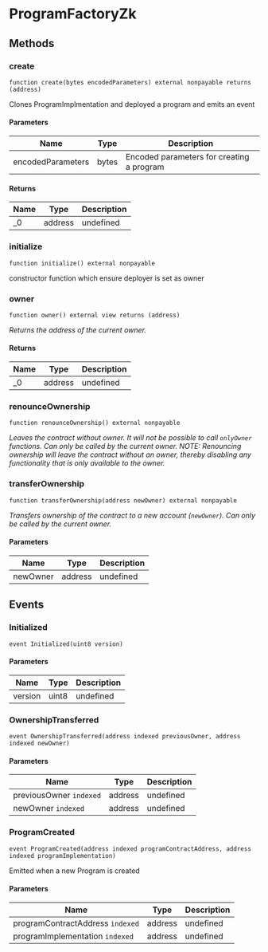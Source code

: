 # ProgramFactoryZk









## Methods

### create

```solidity
function create(bytes encodedParameters) external nonpayable returns (address)
```

Clones ProgramImplmentation and deployed a program and emits an event



#### Parameters

| Name | Type | Description |
|---|---|---|
| encodedParameters | bytes | Encoded parameters for creating a program |

#### Returns

| Name | Type | Description |
|---|---|---|
| _0 | address | undefined |

### initialize

```solidity
function initialize() external nonpayable
```

constructor function which ensure deployer is set as owner




### owner

```solidity
function owner() external view returns (address)
```



*Returns the address of the current owner.*


#### Returns

| Name | Type | Description |
|---|---|---|
| _0 | address | undefined |

### renounceOwnership

```solidity
function renounceOwnership() external nonpayable
```



*Leaves the contract without owner. It will not be possible to call `onlyOwner` functions. Can only be called by the current owner. NOTE: Renouncing ownership will leave the contract without an owner, thereby disabling any functionality that is only available to the owner.*


### transferOwnership

```solidity
function transferOwnership(address newOwner) external nonpayable
```



*Transfers ownership of the contract to a new account (`newOwner`). Can only be called by the current owner.*

#### Parameters

| Name | Type | Description |
|---|---|---|
| newOwner | address | undefined |



## Events

### Initialized

```solidity
event Initialized(uint8 version)
```





#### Parameters

| Name | Type | Description |
|---|---|---|
| version  | uint8 | undefined |

### OwnershipTransferred

```solidity
event OwnershipTransferred(address indexed previousOwner, address indexed newOwner)
```





#### Parameters

| Name | Type | Description |
|---|---|---|
| previousOwner `indexed` | address | undefined |
| newOwner `indexed` | address | undefined |

### ProgramCreated

```solidity
event ProgramCreated(address indexed programContractAddress, address indexed programImplementation)
```

Emitted when a new Program is created



#### Parameters

| Name | Type | Description |
|---|---|---|
| programContractAddress `indexed` | address | undefined |
| programImplementation `indexed` | address | undefined |



